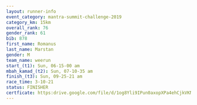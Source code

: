 ```yaml
---
layout: runner-info 
event_category: mantra-summit-challenge-2019 
category_km: 15km 
overall_rank: 76
gender_rank: 61
bib: 878
first_name: Romanus
last_name: Marstan
gender: M
team_name: weerun
start_(t1): Sun, 06-15-00 am
mbah_kamad_(t2): Sun, 07-10-35 am
finish_(t3): Sun, 09-25-21 am
race_time: 3-10-21
status: FINISHER
certficate: https:drive.google.com/file/d/1og8Yli9IPun0axopXPa4ehCjkVKNJldX/view?usp=sharing
---
```


